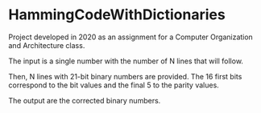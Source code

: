 # HammingCodeWithDictionaries

Project developed in 2020 as an assignment for a Computer Organization and Architecture class.

The input is a single number with the number of N lines that will follow.

Then, N lines with 21-bit binary numbers are provided. The 16 first bits correspond to the bit values and the final 5 to the parity values.

The output are the corrected binary numbers.

